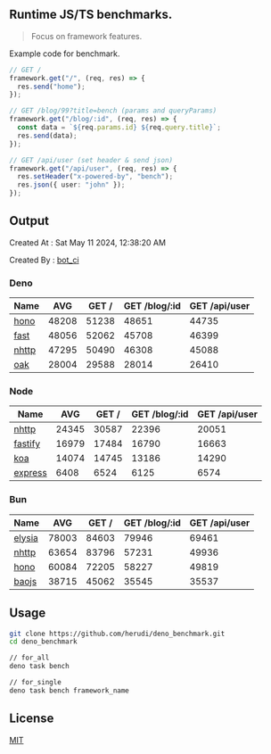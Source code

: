 ## Runtime JS/TS benchmarks.

> Focus on framework features.

Example code for benchmark.
```ts
// GET /
framework.get("/", (req, res) => {
  res.send("home");
});

// GET /blog/99?title=bench (params and queryParams)
framework.get("/blog/:id", (req, res) => {
  const data = `${req.params.id} ${req.query.title}`;
  res.send(data);
});

// GET /api/user (set header & send json)
framework.get("/api/user", (req, res) => {
  res.setHeader("x-powered-by", "bench");
  res.json({ user: "john" });
});
```

## Output
Created At : Sat May 11 2024, 12:38:20 AM

Created By : [bot_ci](https://github.com/herudi/deno_benchmarks/commits?author=github-actions%5Bbot%5D)


### Deno
|Name|AVG|GET /|GET /blog/:id|GET /api/user|
|----|----|----|----|----|
|[hono](https://github.com/honojs/hono)|48208|51238|48651|44735|
|[fast](https://github.com/danteissaias/fast)|48056|52062|45708|46399|
|[nhttp](https://github.com/nhttp/nhttp)|47295|50490|46308|45088|
|[oak](https://github.com/oakserver/oak)|28004|29588|28014|26410|
  


### Node
|Name|AVG|GET /|GET /blog/:id|GET /api/user|
|----|----|----|----|----|
|[nhttp](https://github.com/nhttp/nhttp)|24345|30587|22396|20051|
|[fastify](https://github.com/fastify/fastify)|16979|17484|16790|16663|
|[koa](https://github.com/koajs/koa)|14074|14745|13186|14290|
|[express](https://github.com/expressjs/express)|6408|6524|6125|6574|
  


### Bun
|Name|AVG|GET /|GET /blog/:id|GET /api/user|
|----|----|----|----|----|
|[elysia](https://github.com/elysiajs/elysia)|78003|84603|79946|69461|
|[nhttp](https://github.com/nhttp/nhttp)|63654|83796|57231|49936|
|[hono](https://github.com/honojs/hono)|60084|72205|58227|49819|
|[baojs](https://github.com/mattreid1/baojs)|38715|45062|35545|35537|
  



## Usage

```bash
git clone https://github.com/herudi/deno_benchmark.git
cd deno_benchmark

// for_all
deno task bench

// for_single
deno task bench framework_name
```

## License

[MIT](LICENSE)


